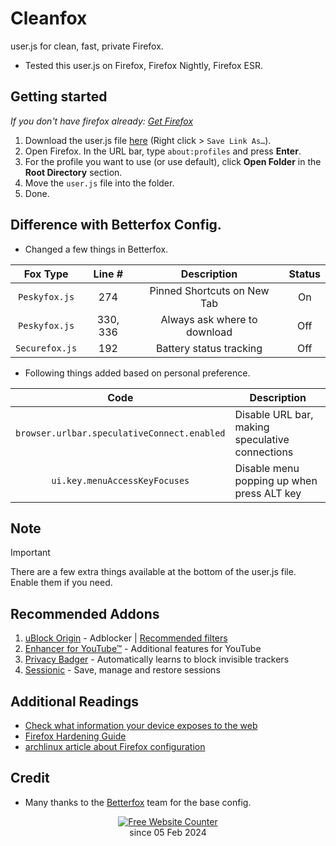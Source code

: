 # Cleanfox
user.js for clean, fast, private Firefox.
- Tested this user.js on Firefox, Firefox Nightly, Firefox ESR.

## Getting started
*If you don't have firefox already: [Get Firefox](https://www.mozilla.org/en-US/firefox/all/#product-desktop-release)*

1) Download the user.js file [here](https://github.com/zJohnWick/Cleanfox-Config/raw/main/user.js) (Right click > `Save Link As…`).
2) Open Firefox. In the URL bar, type `about:profiles` and press **Enter**.
3) For the profile you want to use (or use default), click **Open Folder** in the **Root Directory** section.
4) Move the `user.js` file into the folder.
5) Done.

## Difference with Betterfox Config.
* Changed a few things in Betterfox.

| Fox Type | Line # | Description | Status |
| :---: | :---: | :---: | :---: |
| `Peskyfox.js` | 274 | Pinned Shortcuts on New Tab | On |
| `Peskyfox.js` | 330, 336 | Always ask where to download | Off |
| `Securefox.js` | 192 | Battery status tracking | Off |

* Following things added based on personal preference.

| Code | Description |
| :---: | --- |
| `browser.urlbar.speculativeConnect.enabled` | Disable URL bar, making speculative connections |
| `ui.key.menuAccessKeyFocuses` | Disable menu popping up when press ALT key |

## Note
> [!IMPORTANT]
> There are a few extra things available at the bottom of the user.js file. Enable them if you need.

## Recommended Addons
1) [uBlock Origin](https://addons.mozilla.org/blog/ublock-origin-everything-you-need-to-know-about-the-ad-blocker/) - Adblocker | [Recommended filters](https://github.com/yokoffing/filterlists#guidelines)
2) [Enhancer for YouTube™](https://addons.mozilla.org/en-US/firefox/addon/enhancer-for-youtube/) - Additional features for YouTube
3) [Privacy Badger](https://addons.mozilla.org/en-US/firefox/addon/privacy-badger17/) - Automatically learns to block invisible trackers
4) [Sessionic](https://addons.mozilla.org/en-US/firefox/addon/sessionic/) - Save, manage and restore sessions

## Additional Readings
* [Check what information your device exposes to the web](https://personaldata.info/#about)
* [Firefox Hardening Guide](https://brainfucksec.github.io/firefox-hardening-guide)
* [archlinux article about Firefox configuration](https://wiki.archlinux.org/title/Firefox/Privacy#Configuration)

## Credit
* Many thanks to the [Betterfox](https://github.com/yokoffing/Betterfox) team for the base config.

<div align='center'>
  <a href='https://www.websitecounterfree.com'><img src='https://www.websitecounterfree.com/c.php?d=9&id=48832&s=3' border='0' alt='Free Website Counter'></a><br/>
since 05 Feb 2024</div>
